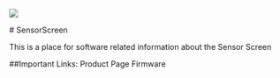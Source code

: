 <p>
<img src="http://www.andymark.com/v/vspfiles/photos/am-3212-2.jpg"></img>
</p>
# SensorScreen

This is a place for software related information about the Sensor Screen

##Important Links:
<a src="http://www.andymark.com/Electronic-p/am-3212.htm">Product Page</a>
<a src="https://github.com/AndyMark/SensorScreen/raw/master/Firmware/AM3212.CYA">Firmware</a>
